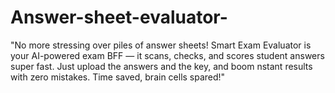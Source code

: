 # Answer-sheet-evaluator-
 "No more stressing over piles of answer sheets! Smart Exam Evaluator is your AI-powered exam BFF — it scans, checks, and scores student answers super fast. Just upload the answers and the key, and boom nstant results with zero mistakes. Time saved, brain cells spared!"
